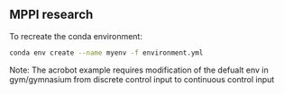 ## MPPI research
To recreate the conda environment:
```bash
conda env create --name myenv -f environment.yml
```

Note: The acrobot example requires modification of the defualt env in gym/gymnasium from discrete control input to continuous control input
